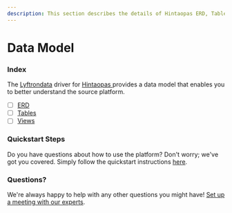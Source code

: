 ```yaml
---
description: This section describes the details of Hintaopas ERD, Tables, and Views.
---
```


# Data Model

### Index

The  [Lyftrondata](https://www.lyftrondata.com/) driver for [Hintaopas](https://www.lyftrondata.com/integration/hintaopas/)[ ](https://www.lyftrondata.com/integration/hintaopas/)provides a data model that enables you to better understand the source platform.

* [ ] [ERD](../../../marketing-analytics/hintaopas/data-model/erd.md)
* [ ] [Tables](../../../marketing-analytics/hintaopas/data-model/tables.md)
* [ ] [Views](../../../marketing-analytics/hintaopas/data-model/views.md)

### Quickstart Steps

Do you have questions about how to use the platform? Don't worry; we've got you covered. Simply follow the quickstart instructions [here](../../../../quickstart-steps.md).

### Questions? <a href="#questions" id="questions"></a>

We're always happy to help with any other questions you might have! [Set up a meeting with our experts](https://www.lyftrondata.com/book-a-meeting/).

